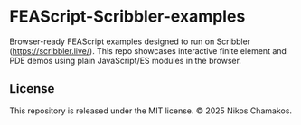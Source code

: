 # FEAScript-Scribbler-examples
Browser-ready FEAScript examples designed to run on Scribbler (https://scribbler.live/). This repo showcases interactive finite element and PDE demos using plain JavaScript/ES modules in the browser.

## License
This repository is released under the MIT license. © 2025 Nikos Chamakos.
